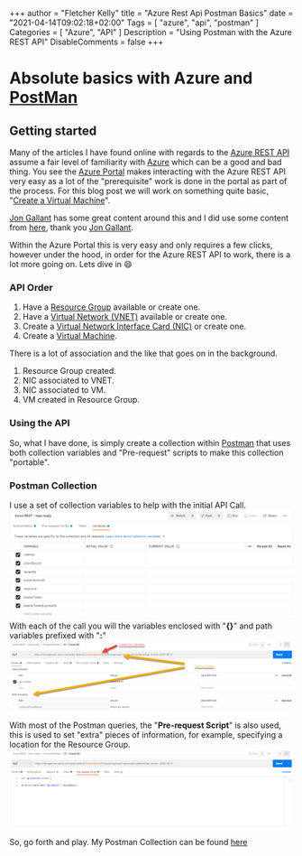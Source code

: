+++
author = "Fletcher Kelly"
title = "Azure Rest Api Postman Basics"
date = "2021-04-14T09:02:18+02:00"
Tags = [
    "azure", 
    "api", 
    "postman"
    ]
Categories = [
    "Azure", 
    "API"
    ]
Description = "Using Postman with the Azure REST API"
DisableComments = false
+++

# Absolute basics with Azure and [PostMan](www.postman.com)

## Getting started

Many of the articles I have found online with regards to the [Azure REST API](https://docs.microsoft.com/en-us/rest/api/azure/) assume a fair level of familiarity with [Azure](https://azure.microsoft.com/en-us/) which can be a good and bad thing. You see the [Azure Portal](https://portal.azure.com) makes interacting with the Azure REST API very easy as a lot of the "prerequisite" work is done in the portal as part of the process. For this blog post we will work on something quite basic, "[Create a Virtual Machine](https://portal.azure.com/#create/Microsoft.VirtualMachine)".  

[Jon Gallant](https://twitter.com/jongallant) has some great content around this and I did use some content from [here](https://blog.jongallant.com/2021/02/azure-rest-apis-postman-2021/), thank you [Jon Gallant](https://twitter.com/jongallant).  

Within the Azure Portal this is very easy and only requires a few clicks, however under the hood, in order for the Azure REST API to work, there is a lot more going on. Lets dive in :smile:

### API Order

1. Have a [Resource Group](https://docs.microsoft.com/en-us/azure/azure-resource-manager/management/manage-resource-groups-portal) available or create one.
1. Have a [Virtual Network (VNET)](https://docs.microsoft.com/en-us/azure/virtual-network/virtual-networks-overview) available or create one.
1. Create a [Virtual Network Interface Card (NIC)](https://docs.microsoft.com/en-us/azure/virtual-network/virtual-network-network-interface) or create one.
1. Create a [Virtual Machine](https://azure.microsoft.com/en-us/services/virtual-machines/).

There is a lot of association and the like that goes on in the background.

1. Resource Group created.
1. NIC associated to VNET.
1. NIC associated to VM.
1. VM created in Resource Group.

### Using the API

So, what I have done, is simply create a collection within [Postman](www.postman.com) that uses both collection variables and "Pre-request" scripts to make this collection "portable".

### Postman Collection

I use a set of collection variables to help with the initial API Call.
![Postman Api Collection](https://github.com/fskelly/flkelly-cloudblog/blob/63833ed0ffe8296fb18d9797663c0cb4a2c305f1/static/images/blogImages/2021/restapipostmanpost/postmanApiCollection.png?raw=true)
With each of the call you will the variables enclosed with "**{}**" and path variables prefixed with "**:**"
![Postman with Variables](https://github.com/fskelly/flkelly-cloudblog/blob/63833ed0ffe8296fb18d9797663c0cb4a2c305f1/static/images/blogImages/2021/restapipostmanpost/postmanVariables.png?raw=true)
With most of the Postman queries, the "**Pre-request Script**" is also used, this is used to set "extra" pieces of information, for example, specifying a location for the Resource Group.
![Postman with pre-request script](https://github.com/fskelly/flkelly-cloudblog/blob/63833ed0ffe8296fb18d9797663c0cb4a2c305f1/static/images/blogImages/2021/restapipostmanpost/postmanApiPreRequestScript.png?raw=true)

So, go forth and play. My Postman Collection can be found [here](https://github.com/fskelly/flkelly-cloudblog/blob/main/blogFiles/azureApiPostman/Azure%20REST%20-%20repo%20ready.postman_collection.json)
